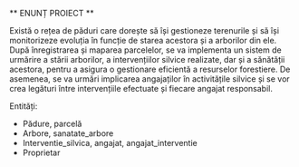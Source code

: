 ** ENUNȚ PROIECT **

Există o rețea de păduri care dorește să își gestioneze terenurile și să își monitorizeze evoluția în funcție de starea acestora și a arborilor din ele. După înregistrarea și maparea parcelelor, se va implementa un sistem de urmărire a stării arborilor, a intervențiilor silvice realizate, dar și a sănătății acestora, pentru a asigura o gestionare eficientă a resurselor forestiere. De asemenea, se va urmări implicarea angajaților în activitățile silvice și se vor crea legături între intervențiile efectuate și fiecare angajat responsabil.

Entități:
-	Pădure, parcelă
-	Arbore, sanatate_arbore
-	Interventie_silvica, angajat, angajat_interventie
-	Proprietar 
